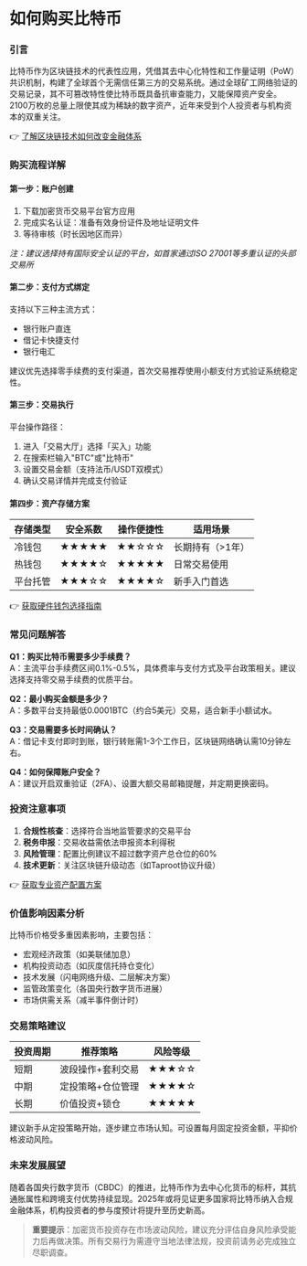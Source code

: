 # 如何购买比特币

### 引言
比特币作为区块链技术的代表性应用，凭借其去中心化特性和工作量证明（PoW）共识机制，构建了全球首个无需信任第三方的交易系统。通过全球矿工网络验证的交易记录，其不可篡改特性使比特币既具备抗审查能力，又能保障资产安全。2100万枚的总量上限使其成为稀缺的数字资产，近年来受到个人投资者与机构资本的双重关注。

👉 [了解区块链技术如何改变金融体系](https://bit.ly/okx_welcome)

### 购买流程详解

#### 第一步：账户创建
1. 下载加密货币交易平台官方应用
2. 完成实名认证：准备有效身份证件及地址证明文件
3. 等待审核（时长因地区而异）

*注：建议选择持有国际安全认证的平台，如首家通过ISO 27001等多重认证的头部交易所*

#### 第二步：支付方式绑定
支持以下三种主流方式：
- 银行账户直连
- 借记卡快捷支付
- 银行电汇

建议优先选择零手续费的支付渠道，首次交易推荐使用小额支付方式验证系统稳定性。

#### 第三步：交易执行
平台操作路径：
1. 进入「交易大厅」选择「买入」功能
2. 在搜索栏输入"BTC"或"比特币"
3. 设置交易金额（支持法币/USDT双模式）
4. 确认交易详情并完成支付验证

#### 第四步：资产存储方案
| 存储类型    | 安全系数 | 操作便捷性 | 适用场景         |
|-------------|----------|------------|------------------|
| 冷钱包      | ★★★★★    | ★★☆☆☆      | 长期持有（>1年） |
| 热钱包      | ★★★★☆    | ★★★★★      | 日常交易使用     |
| 平台托管    | ★★★☆☆    | ★★★★☆      | 新手入门首选     |

👉 [获取硬件钱包选择指南](https://bit.ly/okx_welcome)

### 常见问题解答

**Q1：购买比特币需要多少手续费？**  
A：主流平台手续费区间0.1%-0.5%，具体费率与支付方式及平台政策相关。建议选择支持零交易手续费的优质平台。

**Q2：最小购买金额是多少？**  
A：多数平台支持最低0.0001BTC（约合5美元）交易，适合新手小额试水。

**Q3：交易需要多长时间确认？**  
A：借记卡支付即时到账，银行转账需1-3个工作日，区块链网络确认需10分钟左右。

**Q4：如何保障账户安全？**  
A：建议开启双重验证（2FA）、设置大额交易邮箱提醒，并定期更换密码。

### 投资注意事项
1. **合规性核查**：选择符合当地监管要求的交易平台
2. **税务申报**：交易收益需依法申报资本利得税
3. **风险管理**：配置比例建议不超过数字资产总仓位的60%
4. **技术更新**：关注区块链升级动态（如Taproot协议升级）

👉 [获取专业资产配置方案](https://bit.ly/okx_welcome)

### 价值影响因素分析
比特币价格受多重因素影响，主要包括：
- 宏观经济政策（如美联储加息）
- 机构投资动态（如灰度信托持仓变化）
- 技术发展（闪电网络升级、二层解决方案）
- 监管政策变化（各国央行数字货币进展）
- 市场供需关系（减半事件倒计时）

### 交易策略建议
| 投资周期 | 推荐策略          | 风险等级 |
|----------|-------------------|----------|
| 短期     | 波段操作+套利交易 | ★★★☆☆    |
| 中期     | 定投策略+仓位管理 | ★★★★☆    |
| 长期     | 价值投资+锁仓    | ★★★★★    |

建议新手从定投策略开始，逐步建立市场认知。可设置每月固定投资金额，平抑价格波动风险。

### 未来发展展望
随着各国央行数字货币（CBDC）的推进，比特币作为去中心化货币的标杆，其抗通胀属性和跨境支付优势持续显现。2025年或将见证更多国家将比特币纳入合规金融体系，机构投资者的参与度预计将提升至历史新高。

> **重要提示**：加密货币投资存在市场波动风险，建议充分评估自身风险承受能力后再做决策。所有交易行为需遵守当地法律法规，投资前请务必完成独立尽职调查。